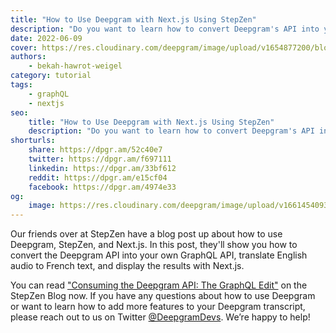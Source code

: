 ```yaml
---
title: "How to Use Deepgram with Next.js Using StepZen"
description: "Do you want to learn how to convert Deepgram's API into your own GraphQL API? This post is for you!"
date: 2022-06-09
cover: https://res.cloudinary.com/deepgram/image/upload/v1654877200/blog/2022/06/deepgram-stepzen-collaboration/stepzen-cover.png
authors:
    - bekah-hawrot-weigel
category: tutorial
tags:
    - graphQL
    - nextjs
seo:
    title: "How to Use Deepgram with Next.js Using StepZen"
    description: "Do you want to learn how to convert Deepgram's API into your own GraphQL API? This post is for you!"
shorturls:
    share: https://dpgr.am/52c40e7
    twitter: https://dpgr.am/f697111
    linkedin: https://dpgr.am/33bf612
    reddit: https://dpgr.am/e15cf04
    facebook: https://dpgr.am/4974e33
og:
    image: https://res.cloudinary.com/deepgram/image/upload/v1661454093/blog/deepgram-stepzen-collaboration/ograph.png
---
```


Our friends over at StepZen have a blog post up about how to use Deepgram, StepZen, and Next.js. In this post, they'll show you how to convert the Deepgram API into your own GraphQL API, translate English audio to French text, and display the results with Next.js.

You can read ["Consuming the Deepgram API: The GraphQL Edit"](https://stepzen.com/blog/consuming-the-deepgram-api-the-graphql-edit) on the StepZen Blog now. If you have any questions about how to use Deepgram or want to learn how to add more features to your Deepgram transcript, please reach out to us on Twitter [@DeepgramDevs](https://twitter.com/DeepgramDevs). We’re happy to help!

        